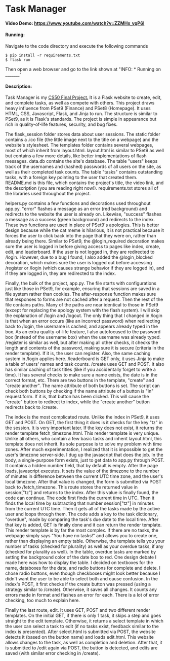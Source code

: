 # Task Manager
#### Video Demo: https://www.youtube.com/watch?v=ZZMHx_vqP6I
#### Running:
Navigate to the code directory and execute the following commands
```
$ pip install -r requirements.txt
$ flask run
```
Then open a web browser and go to the link shown at "INFO:  * Running on _______"
#### Description:
Task Manager is my [CS50 Final Project.](https://cs50.harvard.edu/x/2022/project/) It is a Flask website to create, edit, and complete tasks, as well as compete with others. This project draws heavy influence from PSet9 (Finance) and PSet8 (Homepage). It uses HTML, CSS, Javascript, Flask, and Jinja to run. The structure is similar to PSet9, as it is Flask's standards. The project is simple in appearance but rich in quality-of-life features, security, and bug fixes.

The flask_session folder stores data about user sessions.
The static folder contains a .ico file (the little image next to the title on a webpage) and the website's stylesheet.
The templates folder contains several webpages, most of which inherit from layout.html. layout.html is similar to PSet9 as well but contains a few more details, like better implementations of flash messages.
data.db contains the site's database. The table "users" keeps track of the usernames and (hashed) passwords of all users on the site, as well as their completed task counts. The table "tasks" contains outstanding tasks, with a foreign key pointing to the user that created them.
README.md is this file, which contains the project's title, the video link, and the description (you are reading right now!).
requirements.txt stores all of the libraries used throughout the project.

helpers.py contains a few functions and decorations used throughout app.py.
"error" flashes a message as an error (red background) and redirects to the website the user is already on. Likewise, "success" flashes a message as a success (green background) and redirects to the index. These two functions are used in place of PSet9's apologies. This is better design because while the cat meme is hilarious, it is not practical because it forces the user to click back into the page that they were on, rather than already being there.
Similar to PSet9, the @login_required decoration makes sure the user is logged in before giving access to pages like index, create, edit, and leaderboard. If the user is not logged in, they are redirected to /login. However, due to a bug I found,
I also added the @login_blocked decoration, which makes sure the user is logged out before accessing /register or /login (which causes strange behavior if they are logged in), and if they are logged in, they are redirected to the index.

Finally, the bulk of the project, app.py.
The file starts with configurations just like those in PSet9, for example, ensuring that sessions are saved in a file system rather than cookies.
The after-response function makes sure that responses to forms are not cached after a request.
Then the rest of the file contains paths. Many of the paths are near identical to those in PSet9 (except for replacing the apology system with the flash system). I will skip the explanation of /login and /logout. The only thing that I changed in /login is that when an error occurs (like an incorrect password) when redirecting back to /login, the username is cached, and appears already typed in the box. As an extra quality-of-life feature, I also autofocused to the password box (instead of the username box) when the username was already typed.
/register is similar as well, but after making all other checks, it checks the length and contents of the password, making sure it is secure (criteria in the render template). If it is, the user can register. Also, the same caching system in /login applies here.
/leaderboard is GET only, it uses Jinja to make a table of users' names and task counts.
/create uses GET and POST. It also has similar caching of task titles (like if you accidentally forget to write a time). It has several checks to make sure a name exists, the date is in the correct format, etc. There are two buttons in the template, "create" and "create another". The name attribute of both buttons is set. The script can check both buttons by checking if the name attribute of a button is "in" request.form. If it is, that button has been clicked. This will cause the "create" button to redirect to index, while the "create another" button redirects back to /create.

The index is the most complicated route. Unlike the index in PSet9, it uses GET and POST.
On GET, the first thing it does is it checks for the key "tz" in the session. It is very important later. If the key does not exist, it returns the render template fetch_timezone.html. This render template is very unique. Unlike all others, who contain a few basic tasks and inherit layout.html, this template does not inherit. Its sole purpose is to solve my problem with time zones. After much experimentation, I realized that it is impossible to get the user's timezone server-side. I dug up the javascript that does the job. In the body, a single-purpose form exists, just to get data to app.py through POST. It contains a hidden number field, that by default is empty. After the page loads, javascript executes. It sets the value of the timezone to the number of minutes in difference between the current UTC time zone, and the user's local timezone. After that value is changed, the form is submitted via POST back to /fetch_timezone. This route stores the returned value in session["tz"] and returns to the index. After this value is finally found, the code can continue. The code first finds the current time in UTC. Then it finds the local time by subtracting that number session["tz"] in minutes from the current UTC time. Then it gets all of the tasks made by the active user and loops through them. The code adds a key to the task dictionary, "overdue", made by comparing the task's due date to the local time. After that key is added, GET is finally done and it can return the render template.
This render template is by far the most complex. If there are no tasks, the webpage simply says "You have no tasks!" and allows you to create one, rather than displaying an empty table. Otherwise, the template tells you your number of tasks (checked for plurality) as well as your overdue tasks, if any (checked for plurality as well). In the table, overdue tasks are marked by setting the background color of the date box to red. One design debate I made here was how to display the table. I decided on textboxes for the name, databoxes for the date, and radio buttons for complete and delete. I chose radio buttons, even though checkboxes might look better because I didn't want the user to be able to select both and cause confusion.
In the index's POST, it first checks if the create button was pressed (using a strategy similar to /create). Otherwise, it saves all changes. It counts any errors made in format and flashes an error for each. There is a lot of error checking, too much to explain here.

Finally the last route, edit. It uses GET, POST and two different render templates.
On the initial GET, if there is only 1 task, it skips a step and goes straight to the edit template. Otherwise, it returns a select template in which the user can select a task to edit (if no tasks exist, feedback similar to the index is presented). After select.html is submitted via POST, the website detects it (based on the button name) and loads edit.html. This website allows changes to the task, as well as completion and deletion. After that, it is submitted to /edit again via POST, the button is detected, and edits are saved (with similar error checking in /create).
